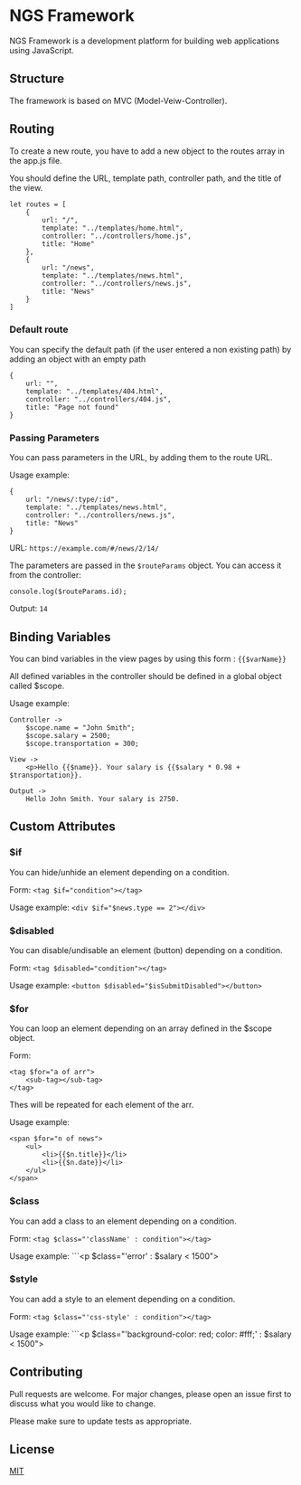 
# NGS Framework

NGS Framework is a development platform for building web applications using JavaScript.



## Structure

The framework is based on MVC (Model-Veiw-Controller). 



## Routing

To create a new route, you have to add a new object to the routes array in the app.js file.

You should define the URL, template path, controller path, and the title of the view.

```
let routes = [
    {
        url: "/",
        template: "../templates/home.html",
        controller: "../controllers/home.js",
        title: "Home"
    },
    {
        url: "/news",
        template: "../templates/news.html",
        controller: "../controllers/news.js",
        title: "News"
    }
]
```



### Default route

You can specify the default path (if the user entered a non existing path) by adding an object with an empty path

```
{
	url: "",
	template: "../templates/404.html",
	controller: "../controllers/404.js",
	title: "Page not found"
}
```



### Passing Parameters

You can pass parameters in the URL, by adding them to the route URL.

Usage example:

```
{
    url: "/news/:type/:id",
    template: "../templates/news.html",
    controller: "../controllers/news.js",
    title: "News"
}
```

URL: ```https://example.com/#/news/2/14/```

The parameters are passed in the ```$routeParams``` object. You can access it from the controller:

```
console.log($routeParams.id);
```

Output: ```14```



## Binding Variables

You can bind variables in the view pages by using this form : ```{{$varName}}```

All defined variables in the controller should be defined in a global object called $scope.

Usage example:

```
Controller ->
	$scope.name = "John Smith";
	$scope.salary = 2500;
	$scope.transportation = 300;

View ->
	<p>Hello {{$name}}. Your salary is {{$salary * 0.98 + $transportation}}.

Output ->
	Hello John Smith. Your salary is 2750.
```



## Custom Attributes

### $if

You can hide/unhide an element depending on a condition.

Form: ```<tag $if="condition"></tag>```

Usage example: ```<div $if="$news.type == 2"></div>```

### $disabled

You can disable/undisable an element (button) depending on a condition.

Form: ```<tag $disabled="condition"></tag>```

Usage example: ```<button $disabled="$isSubmitDisabled"></button>```

### $for

You can loop an element depending on an array defined in the $scope object.

Form:
```
<tag $for="a of arr">
	<sub-tag></sub-tag>
</tag>
```

Thes <sub-tag> will be repeated for each element of the arr.

Usage example:

```
<span $for="n of news">
	<ul>
		<li>{{$n.title}}</li>
		<li>{{$n.date}}</li>
	</ul>
</span>
```

### $class

You can add a class to an element depending on a condition.

Form: ```<tag $class="'className' : condition"></tag>```

Usage example: ```<p $class="'error' : $salary < 1500"></p>

### $style

You can add a style to an element depending on a condition.

Form: ```<tag $class="'css-style' : condition"></tag>```

Usage example: ```<p $class="'background-color: red; color: #fff;' : $salary < 1500"></p>

## Contributing
Pull requests are welcome. For major changes, please open an issue first to discuss what you would like to change.

Please make sure to update tests as appropriate.

## License
[MIT](https://choosealicense.com/licenses/mit/)
